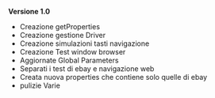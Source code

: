 **Versione 1.0**
- Creazione getProperties
- Creazione gestione Driver
- Creazione simulazioni tasti navigazione 
- Creazione Test window browser
- Aggiornate Global Parameters
- Separati i test di ebay e navigazione web
- Creata nuova properties che contiene solo quelle di ebay
- pulizie Varie